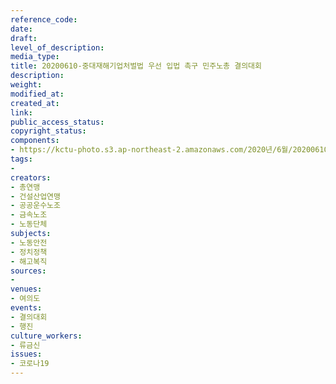 ```yaml
---
reference_code: 
date: 
draft: 
level_of_description: 
media_type: 
title: 20200610-중대재해기업처벌법 우선 입법 촉구 민주노총 결의대회
description: 
weight: 
modified_at: 
created_at: 
link: 
public_access_status: 
copyright_status: 
components:
- https://kctu-photo.s3.ap-northeast-2.amazonaws.com/2020년/6월/20200610-중대재해기업처벌법+우선+입법+촉구+민주노총+결의대회/_CTU0504.jpg
tags:
- 
creators:
- 총연맹
- 건설산업연맹
- 공공운수노조
- 금속노조
- 노동단체
subjects:
- 노동안전
- 정치정책
- 해고복직
sources:
- 
venues:
- 여의도
events:
- 결의대회
- 행진
culture_workers:
- 류금신
issues:
- 코로나19
---
```


